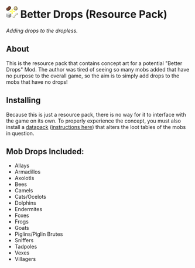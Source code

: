 ﻿# ![pack.png](https://github.com/DiabolicalGolem/Better-Drops-Resource-Pack/blob/main/pack.png) Better Drops \(Resource Pack\)

*Adding drops to the dropless.*


## About

This is the resource pack that contains concept art for a potential "Better Drops" Mod. The author was tired of seeing so many mobs added that have no purpose to the overall game, so the aim is to simply add drops to the mobs that have no drops!

## Installing

Because this is just a resource pack, there is no way for it to interface with the game on its own. To properly experience the concept, you must also install a [datapack](https://github.com/DiabolicalGolem/Better-Drops-Datapack/tree/main) ([instructions here](https://minecraft.wiki/w/Tutorial:Installing_a_data_pack)) that alters the loot tables of the mobs in question.

## Mob Drops Included:

- Allays
- Armadillos
- Axolotls
- Bees
- Camels
- Cats/Ocelots
- Dolphins
- Endermites
- Foxes
- Frogs
- Goats
- Piglins/Piglin Brutes
- Sniffers
- Tadpoles
- Vexes
- Villagers
